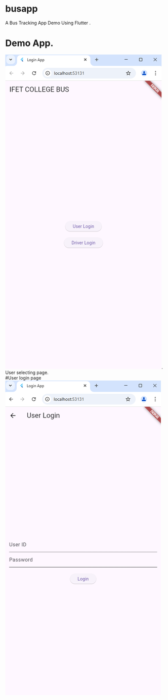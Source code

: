 # busapp

A Bus Tracking App Demo Using Flutter .
# Demo App.
![Image ALT](https://github.com/SriranganathanG-2601/Flutter-college-bus-tracking-login-app/blob/main/Screenshot%202025-02-14%20120712.png?raw=true).
<br>
User selecting page.
<br>
#User login page
![Image ALT](https://github.com/SriranganathanG-2601/Flutter-college-bus-tracking-login-app/blob/fca753b24252d430fbddf16fa429e56ba47126d8/Screenshot%202025-02-14%20120727.png)
